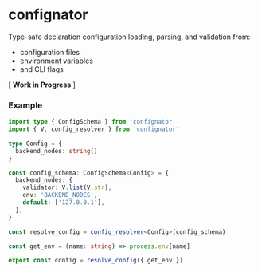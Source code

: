 # confignator

Type-safe declaration configuration loading, parsing, and validation from:
- configuration files
- environment variables
- and CLI flags

[ **Work in Progress** ]

### Example

```ts
import type { ConfigSchema } from 'confignator'
import { V, config_resolver } from 'confignator'

type Config = {
  backend_nodes: string[]
}

const config_schema: ConfigSchema<Config> = {
  backend_nodes: {
    validator: V.list(V.str),
    env: 'BACKEND_NODES',
    default: ['127.0.0.1'],
  },
}

const resolve_config = config_resolver<Config>(config_schema)

const get_env = (name: string) => process.env[name]

export const config = resolve_config({ get_env })
```
